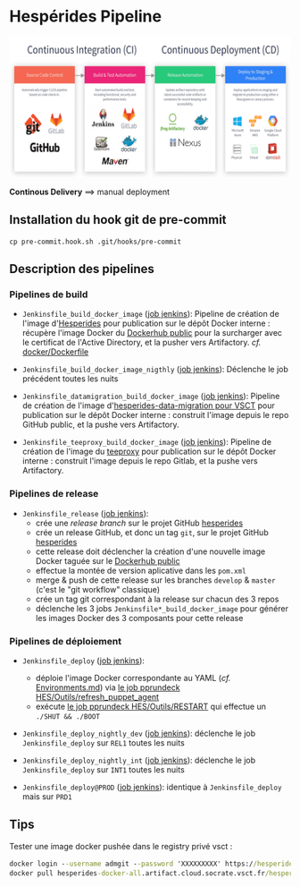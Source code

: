 # Hespérides Pipeline

![alt text](CICD-resource.png)

**Continous Delivery** ==> manual deployment

## Installation du hook git de pre-commit

    cp pre-commit.hook.sh .git/hooks/pre-commit

## Description des pipelines

### Pipelines de build

- `Jenkinsfile_build_docker_image` ([job jenkins](https://master.jenkins.cloud.socrate.vsct.fr/job/A_HESPERIDES/job/continuous-delivery/job/build_docker_image/)):
Pipeline de création de l'image d'[Hesperides](https://github.com/voyages-sncf-technologies/hesperides) pour publication sur le dépôt Docker interne :
récupère l'image Docker du [Dockerhub public](https://hub.docker.com/r/hesperides/hesperides/) pour la surcharger avec le certificat de l'Active Directory, et la pusher vers Artifactory.
_cf._ [docker/Dockerfile](docker/Dockerfile)

- `Jenkinsfile_build_docker_image_nigthly` ([job jenkins](https://master.jenkins.cloud.socrate.vsct.fr/job/A_HESPERIDES/job/continuous-delivery/job/build_docker_image_nigthly/)):
Déclenche le job précédent toutes les nuits

- `Jenkinsfile_datamigration_build_docker_image` ([job jenkins](https://master.jenkins.cloud.socrate.vsct.fr/job/A_HESPERIDES/job/data-migration/job/build_docker_image/)):
Pipeline de création de l'image d'[hesperides-data-migration pour VSCT](https://github.com/voyages-sncf-technologies/hesperides-data-migration) pour publication sur le dépôt Docker interne :
construit l'image depuis le repo GitHub public, et la pushe vers Artifactory.

- `Jenkinsfile_teeproxy_build_docker_image` ([job jenkins](https://master.jenkins.cloud.socrate.vsct.fr/job/A_HESPERIDES/job/teeproxy/job/build_docker_image/)):
Pipeline de création de l'image du [teeproxy](https://gitlab.socrate.vsct.fr/hesperides/teeproxy) pour publication sur le dépôt Docker interne :
construit l'image depuis le repo Gitlab, et la pushe vers Artifactory.

### Pipelines de release

- `Jenkinsfile_release` ([job jenkins](https://master.jenkins.cloud.socrate.vsct.fr/job/A_HESPERIDES/job/continuous-delivery/job/release/)):
  * crée une _release branch_ sur le projet GitHub [hesperides](https://github.com/voyages-sncf-technologies/hesperides)
  * crée un release GitHub, et donc un tag `git`, sur le projet GitHub [hesperides](https://github.com/voyages-sncf-technologies/hesperides)
  * cette release doit déclencher la création d'une nouvelle image Docker taguée sur le [Dockerhub public](https://hub.docker.com/r/hesperides/hesperides/)
  * effectue la montée de version aplicative dans les `pom.xml`
  * merge & push de cette release sur les branches `develop` & `master` (c'est le "git workflow" classique)
  * crée un tag git correspondant à la release sur chacun des 3 repos
  * déclenche les 3 jobs `Jenkinsfile*_build_docker_image` pour générer les images Docker des 3 composants pour cette release

### Pipelines de déploiement

- `Jenkinsfile_deploy` ([job jenkins](https://master.jenkins.cloud.socrate.vsct.fr/job/A_HESPERIDES/job/continuous-delivery/job/deploy/)):
  * déploie l'image Docker correspondante au YAML (_cf._ [Environments.md](Environments.md)) via [le job pprundeck HES/Outils/refresh_puppet_agent](https://pprundeck.socrate.vsct.fr/rundeck/project/HES/job/show/03662b77-5169-4828-96e8-8ba855d6c441)
  * exécute [le job pprundeck HES/Outils/RESTART](https://pprundeck.socrate.vsct.fr/rundeck/project/HES/job/show/c9f92ce5-2d20-4a57-9cb8-8e88aae5412f) qui effectue un `./SHUT && ./BOOT`

- `Jenkinsfile_deploy_nightly_dev` ([job jenkins](https://master.jenkins.cloud.socrate.vsct.fr/job/A_HESPERIDES/job/continuous-delivery/job/deploy_nightly_dev/)):
déclenche le job `Jenkinsfile_deploy` sur `REL1` toutes les nuits

- `Jenkinsfile_deploy_nightly_int` ([job jenkins](https://master.jenkins.cloud.socrate.vsct.fr/job/A_HESPERIDES/job/continuous-delivery/job/deploy_nightly_int/)):
déclenche le job `Jenkinsfile_deploy` sur `INT1` toutes les nuits

- `Jenkinsfile_deploy@PROD` ([job jenkins](https://master.jenkins.cloud.socrate.vsct.fr/job/A_HESPERIDES@PROD/job/deploy/)):
identique à `Jenkinsfile_deploy` mais sur `PRD1`

## Tips

Tester une image docker pushée dans le registry privé vsct :
```cmd
docker login --username admgit --password 'XXXXXXXXX' https://hesperides-docker-all.artifact.cloud.socrate.vsct.fr
docker pull hesperides-docker-all.artifact.cloud.socrate.vsct.fr/hesperides/vsct-hesperides:develop
```
